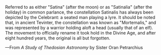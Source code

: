 Referred to as either "Satina" (after the moon) or as "Satinalia" (after the holiday) in common parlance, the constellation Satinalis has always been depicted by the Celebrant: a seated man playing a lyre. It should be noted that, in ancient Tevinter, the constellation was known as "Mortemalis," and was represented by a warrior holding aloft a head (usually that of an elf). The movement to officially rename it took hold in the Divine Age, and after eight hundred years, the original is all but forgotten.

—From <i> A Study of Thedosian Astronomy </i> by Sister Oran Petrarchius

